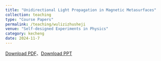 ```yaml
---
title: "Unidirectional Light Propagation in Magnetic Metasurfaces"
collection: teaching
type: "Course Papers"
permalink: /teaching/wulizizhusheji
venue: "Self-designed Experiments in Physics"
category: kecheng
date: 2024-11-7
---
```


[Download PDF](http://ShangrunLu666.github.io/files/磁性超表面的单向光传播-结题报告.pdf)、[Download PPT](http://ShangrunLu666.github.io/files/磁性超表面的单向光传播-结题PPT.pdf)
